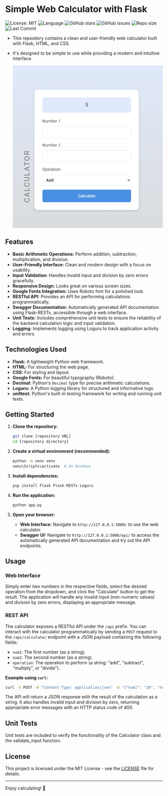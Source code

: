 # Simple Web Calculator with Flask

![License: MIT](https://img.shields.io/badge/License-MIT-yellow.svg)
![Language](https://img.shields.io/badge/language-Python-blue.svg)
![GitHub stars](https://img.shields.io/github/stars/hrosicka/FlaskCalculator.svg?style=social&label=Star)
![GitHub issues](https://img.shields.io/github/issues/hrosicka/FlaskCalculator)
![Repo size](https://img.shields.io/github/repo-size/hrosicka/FlaskCalculator)
![Last Commit](https://img.shields.io/github/last-commit/hrosicka/FlaskCalculator)

- This repository contains a clean and user-friendly web calculator built with Flask, HTML, and CSS. 
- It's designed to be simple to use while providing a modern and intuitive interface.

  ![](https://github.com/hrosicka/FlaskCalculator/blob/master/doc/Calculator1.PNG)

## Features

-   **Basic Arithmetic Operations:** Perform addition, subtraction, multiplication, and division.
-   **User-Friendly Interface:** Clean and modern design with a focus on usability.
-   **Input Validation:** Handles invalid input and division by zero errors gracefully.
-   **Responsive Design:** Looks great on various screen sizes.
-   **Google Fonts Integration:** Uses Roboto font for a polished look.
-   **RESTful API:** Provides an API for performing calculations programmatically.
-   **Swagger Documentation:** Automatically generated API documentation using Flask-RESTx, accessible through a web interface.
-   **Unit Tests:** Includes comprehensive unit tests to ensure the reliability of the backend calculation logic and input validation.
-   **Logging:** Implements logging using Loguru to track application activity and errors.


## Technologies Used

-   **Flask:** A lightweight Python web framework.
-   **HTML:** For structuring the web page.
-   **CSS:** For styling and layout.
-   **Google Fonts:** For beautiful typography (Roboto).
-   **Decimal:** Python's `Decimal` type for precise arithmetic calculations.
-   **Loguru:** A Python logging library for structured and informative logs.
-   **unittest:** Python's built-in testing framework for writing and running unit tests.

## Getting Started

1.  **Clone the repository:**

    ```bash
    git clone [repository URL]
    cd [repository directory]
    ```

2.  **Create a virtual environment (recommended):**

    ```bash
    python -m venv venv
    venv\Scripts\activate  # On Windows
    ```

3.  **Install dependencies:**

    ```bash
    pip install Flask Flask-RESTx Loguru
    ```

4.  **Run the application:**

    ```bash
    python app.py
    ```

5.  **Open your browser:**
    -   **Web Interface:** Navigate to `http://127.0.0.1:5000/` to use the web calculator.
    -   **Swagger UI:** Navigate to `http://127.0.0.1:5000/api/` to access the automatically generated API documentation and try out the API endpoints.

## Usage

### Web Interface

Simply enter two numbers in the respective fields, select the desired operation from the dropdown, and click the "Calculate" button to get the result. The application will handle any invalid input (non-numeric values) and division by zero errors, displaying an appropriate message.

### REST API

The calculator exposes a RESTful API under the `/api` prefix. You can interact with the calculator programmatically by sending a `POST` request to the `/api/calculate/` endpoint with a JSON payload containing the following fields:

-   `num1`: The first number (as a string).
-   `num2`: The second number (as a string).
-   `operation`: The operation to perform (a string: "add", "subtract", "multiply", or "divide").

**Example using `curl`:**

```bash
curl -X POST -H "Content-Type: application/json" -d '{"num1": "10", "num2": "5", "operation": "add"}' [http://127.0.0.1:5000/api/calculate/](http://127.0.0.1:5000/api/calculate/)
```

The API will return a JSON response with the result of the calculation as a string. It also handles invalid input and division by zero, returning appropriate error messages with an HTTP status code of 400.

## Unit Tests

Unit tests are included to verify the functionality of the Calculator class and the validate_input function.

## License

This project is licensed under the MIT License - see the [LICENSE](LICENSE) file for details.

---

Enjoy calculating! 🚀
